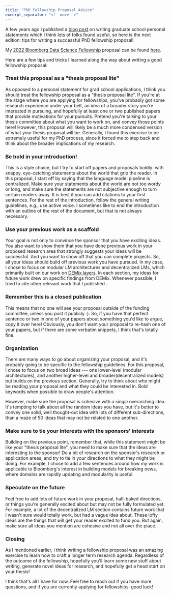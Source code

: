 ```yaml
---
title: "PhD Fellowship Proposal Advice"
excerpt_separator: "<!--more-->"
---
```


A few years ago I published a [blog post](https://suchin.io/personal-statement-advice/) on writing graduate school personal statements which I think lots of folks found useful, so here is the next edition: tips for writing a successful PhD fellowship proposal!

My [2022 Bloomberg Data Science Fellowship](https://www.bloomberg.com/company/values/tech-at-bloomberg/data-science/academic-engagement-programs/data-science-ph-d-fellowship/) proposal can be found <a href="https://suchin.io/assets/bloomberg_fellowship_statement.pdf">here</a>. 

Here are a few tips and tricks I learned along the way about writing a good fellowship proposal:

### Treat this proposal as a "thesis proposal lite"

As opposed to a personal statement for grad school applications, I think you should treat the fellowship proposal as a "thesis proposal lite". If you're at the stage where you are applying for fellowships, you've probably got some research experience under your belt, an idea of a broader story you're interested in pursuing, and hopefully at least one or two published papers that provide motivations for your pursuits. Pretend you're talking to your thesis committee about what you want to work on, and convey those points here! However, this proposal will likely be a much more condensed version of what your thesis proposal will be. Generally, I found this exercise to be extremely useful for my PhD process, since it forced me to step back and think about the broader implications of my research.

### Be bold in your introduction!

This is a style choice, but I try to start off papers and proposals boldly: with snappy, eye-catching statements about the world that grip the reader.  In this proposal, I start off by saying that the language model pipeline is centralized. Make sure your statements about the world are not too wordy or long, and make sure the statements are not subjective enough to turn certain readers away. It is best if you can add citations to your first sentences. For the rest of the introduction, follow the general writing guidelines, e.g., use active voice. I sometimes like to end the introduction with an outline of the rest of the document, but that is not always necessary.

### Use your previous work as a scaffold

Your goal is not only to convince the sponsor that you have exciting ideas. You also want to show them that you have done previous work in your proposed research area that strongly suggests your ideas will be successful. And you want to show off that you can complete projects. So, all your ideas should build off previous work you have pursued. In my case, I chose to focus on modular LM architectures and decentralized LMs, which primarily built on our work on [DEMix layers](https://arxiv.org/abs/2108.05036). In each section, my ideas for future work drew on specific findings from DEMix. Whenever possible, I  tried to cite other relevant work that I published .

### Remember this is a closed publication

This means that no one will see your proposal outside of the funding committee, unless you post it publicly :). So, if you have that perfect sentence or two in one of your papers about something you'd like to argue, copy it over here! Obviously, you don't want your proposal to re-hash one of your papers, but if there are some verbatim snippets, I think that's totally fine.

### Organization

There are many ways to go about organizing your proposal, and it's probably going to be specific to the fellowship guidelines. For this proposal, I chose to focus on two broad ideas --- one lower-level (modular architectures), and another higher-level and broader(decentralized models) but builds on the previous section. Generally, try to think about who might be reading your proposal and what they could be interested in. Bold keywords when possible to draw people's attention.

However, make sure the proposal is cohesive with a *single* overarching idea. It's tempting to talk about all the random ideas you have, but it's better to convey one solid, well thought-out idea with lots of different sub-directions, than a maze of 50 ideas that may not be related to one another.

### Make sure to tie your interests with the sponsors' interests

Building on the previous point, remember that, while this statement might be like your "thesis proposal lite", you need to make sure that the ideas are interesting to the sponsor! Do a bit of research on the sponsor's research or application areas, and try to tie in your directions to what they might be doing. For example, I chose to add a few sentences around how my work is applicable to Bloomberg's interest in building models for breaking news, where domains are rapidly updating and modularity is useful.


### Speculate on the future

Feel free to add lots of future work in your proposal, half-baked directions, or things you're generally excited about but may not be fully formulated yet. For example, a lot of the decentralized LM section contains future work that I wasn't sure would totally work, but had a vague idea about. These lofty ideas are the things that will get your reader excited to fund you. But again, make sure all ideas you mention are cohesive and not all over the place.

### Closing

As I mentioned earlier, I think writing a fellowship proposal was an amazing exercise to learn how to craft a longer term research agenda. Regardless of the outcome of the fellowship, hopefully you'll learn some new stuff about writing, generate novel ideas for research, and hopefully get a head start on your thesis!

I think that's all I have for now. Feel free to reach out if you have more questions, and if you are currently applying for fellowships: good luck!

